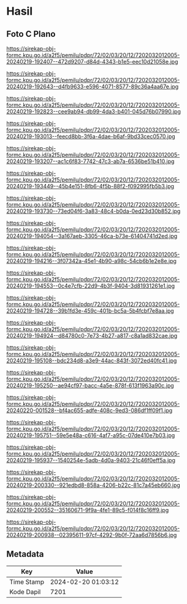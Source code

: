 # Hasil

## Foto C Plano

https://sirekap-obj-formc.kpu.go.id/a2f5/pemilu/pdpr/72/02/03/20/12/7202032012005-20240219-192407--472d9207-d84d-4343-b1e5-eec10d21058e.jpg

https://sirekap-obj-formc.kpu.go.id/a2f5/pemilu/pdpr/72/02/03/20/12/7202032012005-20240219-192643--d4fb9633-e596-4071-8577-89c36a4aa67e.jpg

https://sirekap-obj-formc.kpu.go.id/a2f5/pemilu/pdpr/72/02/03/20/12/7202032012005-20240219-192823--cee9ab94-db99-4da3-b401-045d76b07990.jpg

https://sirekap-obj-formc.kpu.go.id/a2f5/pemilu/pdpr/72/02/03/20/12/7202032012005-20240219-193013--feecd8bb-3f6a-4dae-b6af-9bd33cec0570.jpg

https://sirekap-obj-formc.kpu.go.id/a2f5/pemilu/pdpr/72/02/03/20/12/7202032012005-20240219-193207--ac1c6f83-7742-47c3-ab7a-6536be51b410.jpg

https://sirekap-obj-formc.kpu.go.id/a2f5/pemilu/pdpr/72/02/03/20/12/7202032012005-20240219-193449--45b4e151-8fb6-4f5b-88f2-f092995fb5b3.jpg

https://sirekap-obj-formc.kpu.go.id/a2f5/pemilu/pdpr/72/02/03/20/12/7202032012005-20240219-193730--73ed04f6-3a83-48c4-b0da-0ed23d30b852.jpg

https://sirekap-obj-formc.kpu.go.id/a2f5/pemilu/pdpr/72/02/03/20/12/7202032012005-20240219-194054--3a167aeb-3305-46ca-b73e-61404741d2ed.jpg

https://sirekap-obj-formc.kpu.go.id/a2f5/pemilu/pdpr/72/02/03/20/12/7202032012005-20240219-194216--3f07342a-45e1-4b90-a98c-54cb6b1e2e8e.jpg

https://sirekap-obj-formc.kpu.go.id/a2f5/pemilu/pdpr/72/02/03/20/12/7202032012005-20240219-194553--0c4e7cfb-22d9-4b3f-9404-3d81931261e1.jpg

https://sirekap-obj-formc.kpu.go.id/a2f5/pemilu/pdpr/72/02/03/20/12/7202032012005-20240219-194728--39b1fd3e-459c-401b-bc5a-5b4fcbf7e8aa.jpg

https://sirekap-obj-formc.kpu.go.id/a2f5/pemilu/pdpr/72/02/03/20/12/7202032012005-20240219-194924--d84780c0-7e73-4b27-a817-c8a1ad832cae.jpg

https://sirekap-obj-formc.kpu.go.id/a2f5/pemilu/pdpr/72/02/03/20/12/7202032012005-20240219-195108--bdc234d8-a3e9-44ac-843f-3072ed40fc41.jpg

https://sirekap-obj-formc.kpu.go.id/a2f5/pemilu/pdpr/72/02/03/20/12/7202032012005-20240219-195250--ae94cf97-bacc-4a5e-878f-613f1963a90c.jpg

https://sirekap-obj-formc.kpu.go.id/a2f5/pemilu/pdpr/72/02/03/20/12/7202032012005-20240220-001528--bf4ac655-adfe-408c-9ed3-086df1ff09f1.jpg

https://sirekap-obj-formc.kpu.go.id/a2f5/pemilu/pdpr/72/02/03/20/12/7202032012005-20240219-195751--59e5e48a-c616-4af7-a95c-07de410e7b03.jpg

https://sirekap-obj-formc.kpu.go.id/a2f5/pemilu/pdpr/72/02/03/20/12/7202032012005-20240219-195937--1540254e-5adb-4d0a-9403-21c46f0eff5a.jpg

https://sirekap-obj-formc.kpu.go.id/a2f5/pemilu/pdpr/72/02/03/20/12/7202032012005-20240219-200330--921edbd8-858a-4206-b22c-81c7a45eb660.jpg

https://sirekap-obj-formc.kpu.go.id/a2f5/pemilu/pdpr/72/02/03/20/12/7202032012005-20240219-200552--35160671-9f9a-4fe1-89c5-f014f8c16ff9.jpg

https://sirekap-obj-formc.kpu.go.id/a2f5/pemilu/pdpr/72/02/03/20/12/7202032012005-20240219-200938--02395611-97cf-4292-9b0f-72aa6d7856b6.jpg


## Metadata

| Key        | Value               |
| ---------- | ------------------- |
| Time Stamp | 2024-02-20 01:03:12 |
| Kode Dapil | 7201                |




